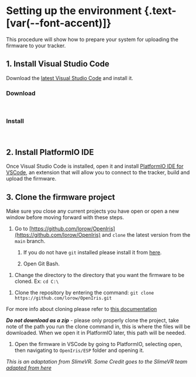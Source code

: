 <script setup>
import ImageCard from '../../vue/images/ImageComponent.vue'
import { image_settings } from '../../static/image_settings'
</script>

# Setting up the environment {.text-[var(--font-accent)]}

This procedure will show how to prepare your system for uploading the firmware to your tracker.

## 1. Install Visual Studio Code

Download the [latest Visual Studio Code](https://code.visualstudio.com/download) and install it.

### Download

<br>
<ImageCard :options="image_settings.setup_vscode_image_one"/>

### Install

<br>
<ImageCard :options="image_settings.setup_vscode_image_two"/>

## 2. Install PlatformIO IDE

Once Visual Studio Code is installed, open it and install [PlatformIO IDE for VSCode](https://marketplace.visualstudio.com/items?itemName=platformio.platformio-ide), an extension that will allow you to connect to the tracker, build and upload the firmware.

<ImageCard :options="image_settings.setup_vscode_image_three"/>

## 3. Clone the firmware project

Make sure you close any current projects you have open or open a new window before moving forward with these steps.

1. Go to [https://github.com/lorow/OpenIris](https://github.com/lorow/OpenIris) and `clone` the latest version from the `main` branch.
   1. If you do not have `git` installed please install it from [here](https://git-scm.com/download/win).

   2. Open Git Bash.
<ImageCard :options="image_settings.setup_vscode_image_four"/>

   1. Change the directory to the directory that you want the firmware to be cloned. Ex: `cd C:\`

<ImageCard :options="image_settings.setup_vscode_image_five"/>

   1. Clone the repository by entering the command: `git clone https://github.com/lorow/OpenIris.git`

<ImageCard :options="image_settings.setup_vscode_image_six"/>

   For more info about cloning please refer to [this documentation](https://docs.github.com/en/repositories/creating-and-managing-repositories/cloning-a-repository)

   _**Do not download as a zip**_ - please only properly clone the project, take note of the path you run the clone command in, this is where the files will be downloaded. When we open it in PlatformIO later, this path will be needed.

1. Open the firmware in VSCode by going to PlatformIO, selecting open, then navigating to `OpenIris/ESP`  folder and opening it.

<ImageCard :options="image_settings.setup_vscode_image_seven"/>

_This is an adaptation from SlimeVR. Some Credit goes to the SlimeVR team [adapted from here](https://docs.slimevr.dev/firmware/setup-and-install.html)_
